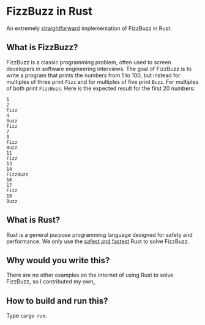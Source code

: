 # FizzBuzz in Rust

An extremely [straightforward](src/main.rs) implementation of FizzBuzz in Rust.

## What is FizzBuzz?

FizzBuzz is a classic programming problem, often used to screen developers in
software engineering interviews. The goal of FizzBuzz is to write a program that
prints the numbers from 1 to 100, but instead for multiples of three print `Fizz`
and for multiples of five print `Buzz`. For multiples of both print `FizzBuzz`.
Here is the expected result for the first 20 numbers:

```
1
2
Fizz
4
Buzz
Fizz
7
8
Fizz
Buzz
11
Fizz
13
14
FizzBuzz
16
17
Fizz
19
Buzz
```

## What is Rust?

Rust is a general purpose programming language designed for safety and
performance. We only use the [safest and fastest](src/main.rs) Rust to solve
FizzBuzz.

## Why would you write this?

There are no other examples on the internet of using Rust to solve FizzBuzz, so
I contributed my own[.](docs/SOLUTION.md)

## How to build and run this?

Type `cargo run`.
